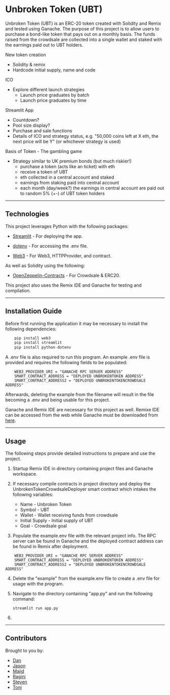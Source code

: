 # Unbroken Token (UBT)

Unbroken Token (UBT) is an ERC-20 token created with Solidity and Remix and tested using Ganache. The purpose of this project is to allow users to purchase a bond-like token that pays out on a monthly basis. The funds raised from the crowdsale are collected into a single wallet and staked with the earnings paid out to UBT holders.

New token creation 
* Solidity & remix
* Hardcode initial supply, name and code

ICO
* Explore different launch strategies
    * Launch price graduates by batch
    * Launch price graduates by time

Streamlit App
* Countdown? 
* Pool size display? 
* Purchase and sale functions
* Details of ICO and strategy status, e.g. "50,000 coins left at X eth, the next price will be Y" (or whichever strategy is used)

Basis of Token - The gambling game
* Strategy similar to UK premium bonds (but much riskier!)
    * purchase a token (acts like an ticket) with eth
    * receive a token of UBT
    * eth collected in a central account and staked 
    * earnings from staking paid into central account
    * each month (day/week?) the earnings in central account are paid out to random 5% (+-) of UBT token holders

---

## Technologies

This project leverages Python with the following packages:

* [Streamlit](https://github.com/streamlit/streamlit) - For deploying the app.

* [dotenv](https://pypi.org/project/python-dotenv/) - For accessing the .env file.

* [Web3](https://github.com/ethereum/web3.py) - For Web3, HTTPProvider, and contract.

As well as Solidity using the following:

* [OpenZeppelin-Contracts](https://github.com/OpenZeppelin/openzeppelin-contracts) - For Crowdsale & ERC20.

This project also uses the Remix IDE and Ganache for testing and compilation.

---

## Installation Guide

Before first running the application it may be necessary to install the following dependencies:

```python
    pip install web3
    pip install streamlit
    pip install python-dotenv
```

A .env file is also required to run this program. An example .env file is provided and requires the following fields to be populated:

```
    WEB3_PROVIDER_URI = "GANACHE RPC SERVER ADDRESS"
    SMART_CONTRACT_ADDRESS = "DEPLOYED UNBROKENTOKEN ADDRESS"
    SMART_CONTRACT_ADDRESS2 = "DEPLOYED UNBROKENTOKENCROWDSALE ADDRESS"
```

Afterwards, deleting the example from the filename will result in the file becoming a .env and being usable for this project.

Ganache and Remix IDE are necessary for this project as well. Remixe IDE can be accessed from the web while Ganache must be downloaded from [here](https://trufflesuite.com/ganache/).

---

## Usage

The following steps provide detailed instructions to prepare and use the project.

1. Startup Remix IDE in directory containing project files and Ganache workspace.

2. If necessary compile contracts in project directory and deploy the UnbrokenTokenCrowdsaleDeployer smart contract which intakes the following variables:
    * Name - Unbroken Token
    * Symbol - UBT
    * Wallet - Wallet receiving funds from crowdsale
    * Initial Supply - Initial supply of UBT
    * Goal - Crowdsale goal

3. Populate the example.env file with the relevant project info. The RPC server can be found in Ganache and the deployed contract address can be found in Remix after deployment.

```
    WEB3_PROVIDER_URI = "GANACHE RPC SERVER ADDRESS"
    SMART_CONTRACT_ADDRESS = "DEPLOYED UNBROKENTOKEN ADDRESS"
    SMART_CONTRACT_ADDRESS2 = "DEPLOYED UNBROKENTOKENCROWDSALE ADDRESS"
```

4. Delete the "example" from the example.env file to create a .env file for usage with the program.

5. Navigate to the directory containing "app.py" and run the following command:

    `streamlit run app.py`

6. 

---

## Contributors

Brought to you by:
* [Dan](https://github.com/dandmcqueen)
* [Jason](https://github.com/jasonbucks)
* [Majid](https://github.com/MajidKouki)
* [Ragini](https://github.com/ragininegi)
* [Steven](https://github.com/steviej00)
* [Toni](https://github.com/tnmercer)
